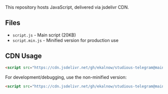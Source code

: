 

This repository hosts JavaScript, delivered via jsdelivr CDN.

## Files

- `script.js` - Main script (20KB)
- `script.min.js` - Minified version for production use

## CDN Usage


```html
<script src="https://cdn.jsdelivr.net/gh/ekalnow/studious-telegram@main/script.min.js"></script>
```

For development/debugging, use the non-minified version:

```html
<script src="https://cdn.jsdelivr.net/gh/ekalnow/studious-telegram@main/script.js"></script>
```

